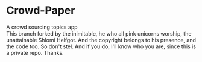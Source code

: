 # Crowd-Paper
A crowd sourcing topics app
<br> This branch forked by the inimitable, he who all pink unicorns worship, the unattainable Shlomi Helfgot. And the copyright belongs to his presence, and the code too. So don't stel. And if you do, I'll know who you are, since this is a private repo. Thanks.
